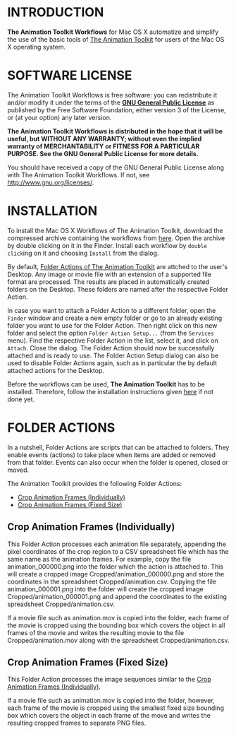   
INTRODUCTION
============

**The Animation Toolkit Workflows** for Mac OS X automatize and simplify the
use of the basic tools of [The Animation Toolkit][1] for users of the Mac OS X
operating system.


SOFTWARE LICENSE
================

The Animation Toolkit Workflows is free software: you can redistribute it and/or
modify it under the terms of the **[GNU General Public License][2]** as published
by the Free Software Foundation, either version 3 of the License, or (at your option)
any later version.

**The Animation Toolkit Workflows is distributed in the hope that it will be useful,
but WITHOUT ANY WARRANTY; without even the implied warranty of MERCHANTABILITY or
FITNESS FOR A PARTICULAR PURPOSE. See the GNU General Public License for more
details.**

You should have received a copy of the GNU General Public License along with
The Animation Toolkit Workflows. If not, see <http://www.gnu.org/licenses/>.


INSTALLATION
============

To install the Mac OS X Workflows of The Animation Toolkit, download the compressed
archive containing the workflows from [here][4]. Open the archive by double clicking
on it in the Finder. Install each workflow by `double click`ing on it and choosing
`Install` from the dialog.

By default, [Folder Actions of The Animation Toolkit](#folder-actions) are attched
to the user's Desktop. Any image or movie file with an extension of a supported file
format are processed. The results are placed in automatically created folders on
the Desktop. These folders are named after the respective Folder Action.

In case you want to attach a Folder Action to a different folder, open the `Finder`
window and create a new empty folder or go to an already existing folder you want
to use for the Folder Action. Then right click on this new folder and select the option
`Folder Action Setup...` (from the `Services` menu). Find the respective
Folder Action in the list, select it, and click on `Attach`. Close the dialog.
The Folder Action should now be successfully attached and is ready to use.
The Folder Action Setup dialog can also be used to disable Folder Actions again,
such as in particular the by default attached actions for the Desktop.

Before the workflows can be used, **The Animation Toolkit** has to be installed.
Therefore, follow the installation instructions given [here][3] if not done yet.


<a id="folder-actions"></a>
FOLDER ACTIONS
==============

In a nutshell, Folder Actions are scripts that can be attached to folders.
They enable events (actions) to take place when items are added or removed from
that folder. Events can also occur when the folder is opened, closed or moved.

The Animation Toolkit provides the following Folder Actions:

- [Crop Animation Frames (Individually)](#crop-animation-frames-individually)
- [Crop Animation Frames (Fixed Size)](#crop-animation-frames-fixed)


<a id="crop-animation-frames-individually"></a>
Crop Animation Frames (Individually)
------------------------------------

This Folder Action processes each animation file separately, appending the pixel
coordinates of the crop region to a CSV spreadsheet file which has the same name
as the animation frames.
For example, copy the file animation_000000.png into the folder which the
action is attached to. This will create a cropped image
Cropped/animation_000000.png and store the coordinates in the spreadsheet
Cropped/animation.csv. Copying the file animation_000001.png into the
folder will create the cropped image Cropped/animation_000001.png and append
the coordinates to the existing spreadsheet Cropped/animation.csv.

If a movie file such as animation.mov is copied into the folder, each frame
of the movie is cropped using the bounding box which covers the object in all
frames of the movie and writes the resulting movie to the file
Cropped/animation.mov along with the spreadsheet Cropped/animation.csv.


<a id="crop-animation-frames-fixed"></a>
Crop Animation Frames (Fixed Size)
----------------------------------

This Folder Action processes the image sequences similar to the
[Crop Animation Frames (Individually)](#action-crop-frames-individually).

If a movie file such as animation.mov is copied into the folder, however,
each frame of the movie is cropped using the smallest fixed size bounding
box which covers the object in each frame of the move and writes the
resulting cropped frames to separate PNG files.



[1]: https://github.com/schuhschuh/AnimationToolkit
[2]: http://www.gnu.org/licenses/
[3]: https://github.com/schuhschuh/AnimationToolkit/blob/master/README.md
[4]: https://github.com/schuhschuh/AnimationToolkit/archive/workflows-0.1.zip
